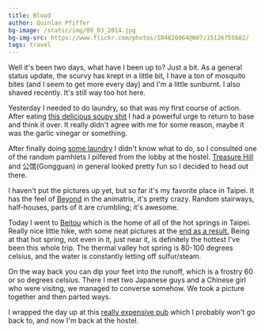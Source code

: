 ```yaml
---
title: Blood
author: Quinlan Pfiffer
bg-image: /static/img/09_03_2014.jpg
bg-img-src: https://www.flickr.com/photos/104820964@N07/15126755682/
tags: travel
---
```


Well it's been two days, what have I been up to? Just a bit. As a general status
update, the scurvy has krept in a little bit, I have a ton of mosquito bites
(and I seem to get more every day) and I'm a little sunburnt. I also shaved
recently. It's still way too hot here.

Yesterday I needed to do laundry, so that was my first course of action. After
eating [this delicious soupy shit](https://www.flickr.com/photos/104820964@N07/15125264141/)
I had a powerful urge to return to base and think it over. It really didn't
agree with me for some reason, maybe it was the garlic vinegar or something.

After finally doing [some laundry](https://www.flickr.com/photos/104820964@N07/15127900602/)
I didn't know what to do, so I consulted one of the random pamhlets I pilfered
from the lobby at the hostel. [Treasure Hill](https://en.wikipedia.org/wiki/Treasure_Hill)
and 公馆(Gongguan) in general looked pretty fun so I decided to head out there.

I haven't put the pictures up yet, but so far it's my favorite place in Taipei.
It has the feel of [Beyond](https://www.youtube.com/watch?v=p3P4a2MBssc) in the
animatrix, it's pretty crazy. Random stairways, half-houses, parts of it are
crumbling; it's awesome.

Today I went to [Beitou](https://en.wikipedia.org/wiki/Beitou) which is the home
of all of the hot springs in Taipei. Really nice little hike, with some neat
pictures at the [end as a result.](https://www.flickr.com/photos/104820964@N07/14940571818/)
Being at that hot spring, not even in it, just near it, is definitely the
hottest I've been this whole trip. The thermal valley hot spring is 80-100
degrees celsius, and the water is constantly letting off sulfur/steam.

On the way back you can dip your feet into the runoff, which is a frostry 60 or
so degrees celsius. There I met two Japanese guys and a Chinese girl who were
visitng, we managed to converse somehow. We took a picture together and then
parted ways.

I wrapped the day up at this [really expensive pub](http://www.ontaptaipei.com/)
which I probably won't go back to, and now I'm back at the hostel.
